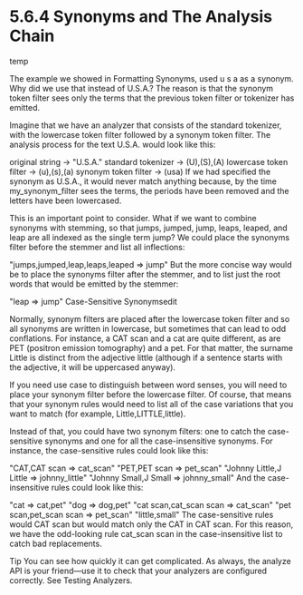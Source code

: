 # 5.6.4 Synonyms and The Analysis Chain

temp

The example we showed in Formatting Synonyms, used u s a as a synonym. Why did we use that instead of U.S.A.? The reason is that the synonym token filter sees only the terms that the previous token filter or tokenizer has emitted.

Imagine that we have an analyzer that consists of the standard tokenizer, with the lowercase token filter followed by a synonym token filter. The analysis process for the text U.S.A. would look like this:

original string                  → "U.S.A."
standard           tokenizer     → (U),(S),(A)
lowercase          token filter  → (u),(s),(a)
synonym            token filter  → (usa)
If we had specified the synonym as U.S.A., it would never match anything because, by the time my_synonym_filter sees the terms, the periods have been removed and the letters have been lowercased.

This is an important point to consider. What if we want to combine synonyms with stemming, so that jumps, jumped, jump, leaps, leaped, and leap are all indexed as the single term jump? We could place the synonyms filter before the stemmer and list all inflections:

"jumps,jumped,leap,leaps,leaped => jump"
But the more concise way would be to place the synonyms filter after the stemmer, and to list just the root words that would be emitted by the stemmer:

"leap => jump"
Case-Sensitive Synonymsedit

Normally, synonym filters are placed after the lowercase token filter and so all synonyms are written in lowercase, but sometimes that can lead to odd conflations. For instance, a CAT scan and a cat are quite different, as are PET (positron emission tomography) and a pet. For that matter, the surname Little is distinct from the adjective little (although if a sentence starts with the adjective, it will be uppercased anyway).

If you need use case to distinguish between word senses, you will need to place your synonym filter before the lowercase filter. Of course, that means that your synonym rules would need to list all of the case variations that you want to match (for example, Little,LITTLE,little).

Instead of that, you could have two synonym filters: one to catch the case-sensitive synonyms and one for all the case-insensitive synonyms. For instance, the case-sensitive rules could look like this:

"CAT,CAT scan           => cat_scan"
"PET,PET scan           => pet_scan"
"Johnny Little,J Little => johnny_little"
"Johnny Small,J Small   => johnny_small"
And the case-insensitive rules could look like this:

"cat                    => cat,pet"
"dog                    => dog,pet"
"cat scan,cat_scan scan => cat_scan"
"pet scan,pet_scan scan => pet_scan"
"little,small"
The case-sensitive rules would CAT scan but would match only the CAT in CAT scan. For this reason, we have the odd-looking rule cat_scan scan in the case-insensitive list to catch bad replacements.

Tip
You can see how quickly it can get complicated. As always, the analyze API is your friend—use it to check that your analyzers are configured correctly. See Testing Analyzers.